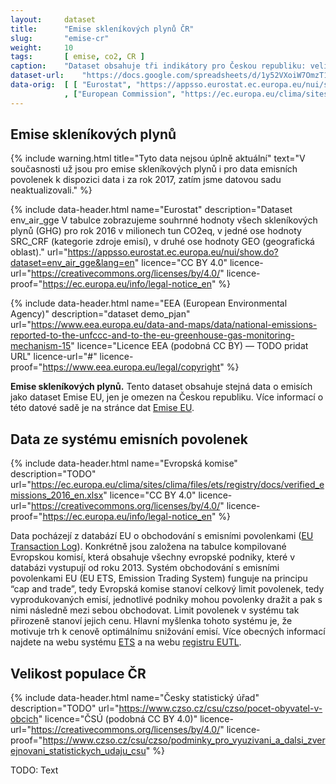 ```yaml
---
layout:     dataset
title:      "Emise skleníkových plynů ČR"
slug:       "emise-cr"
weight:     10
tags:       [ emise, co2, CR ]
caption:    "Dataset obsahuje tři indikátory pro Českou republiku: velikost populace (k 1. 1. 2016), emise skleníkových plynů (CO2, N2O, CH4, HFC, PFC, SF6, NF3 a přepočet na CO2eq, pro rok 2016) a data ze systému emisních povolenek (za rok 2016)."
dataset-url:    "https://docs.google.com/spreadsheets/d/1y52VXoiW7OmzT1sm1UQeT0XhZTuKge1962A4pjFmqzg/edit?usp=sharing"
data-orig:  [ [ "Eurostat", "https://appsso.eurostat.ec.europa.eu/nui/show.do?dataset=env_air_gge&lang=en" ]
            , ["European Commission", "https://ec.europa.eu/clima/sites/clima/files/ets/registry/docs/verified_emissions_2016_en.xlsx" ] ]
---
```

<div class="section"><div class="container" markdown="1">

## Emise skleníkových plynů

{% include warning.html
    title="Tyto data nejsou úplně aktuální"
    text="V současnosti už jsou pro emise skleníkových plynů i pro data emisních povolenek k dispozici data i za rok 2017, zatím jsme datovou sadu neaktualizovali."
%}

{% include data-header.html
    name="Eurostat"
    description="Dataset env_air_gge V tabulce zobrazujeme souhrnné hodnoty všech skleníkových plynů (GHG) pro rok 2016 v milionech tun CO2eq, v jedné ose hodnoty SRC_CRF (kategorie zdroje emisí), v druhé ose hodnoty GEO (geografická oblast)."
    url="https://appsso.eurostat.ec.europa.eu/nui/show.do?dataset=env_air_gge&lang=en"
    licence="CC BY 4.0"
    licence-url="https://creativecommons.org/licenses/by/4.0/"
    licence-proof="https://ec.europa.eu/info/legal-notice_en"
%}

{% include data-header.html
    name="EEA (European Environmental Agency)"
    description="dataset demo_pjan"
    url="https://www.eea.europa.eu/data-and-maps/data/national-emissions-reported-to-the-unfccc-and-to-the-eu-greenhouse-gas-monitoring-mechanism-15"
    licence="Licence EEA (podobná CC BY) — TODO pridat URL"
    licence-url="#"
    licence-proof="https://www.eea.europa.eu/legal/copyright"
%}

**Emise skleníkových plynů.** Tento dataset obsahuje stejná data o emisích jako dataset Emise EU, jen je omezen na Českou republiku. Více informací o této datové sadě je na stránce dat [Emise EU](https://www.faktaoklimatu.cz/datasety/emise-eu).

</div></div>
<div class="section"><div class="container" markdown="1">

## Data ze systému emisních povolenek

{% include data-header.html
    name="Evropská komise"
    description="TODO"
    url="https://ec.europa.eu/clima/sites/clima/files/ets/registry/docs/verified_emissions_2016_en.xlsx"
    licence="CC BY 4.0"
    licence-url="https://creativecommons.org/licenses/by/4.0/"
    licence-proof="https://ec.europa.eu/info/legal-notice_en"
%}

Data pocházejí z databází EU o obchodování s emisními povolenkami ([EU Transaction Log](https://ec.europa.eu/clima/ets/oha.do?languageCode=en)). Konkrétně jsou založena na tabulce kompilované Evropskou komisí, která obsahuje všechny evropské podniky, které v databázi vystupují od roku 2013. Systém obchodování s emisními povolenkami EU (EU ETS, Emission Trading System) funguje na principu “cap and trade”, tedy Evropská komise stanoví celkový limit povolenek, tedy vyprodukovaných emisí, jednotlivé podniky mohou povolenky dražit a pak s nimi následně mezi sebou obchodovat. Limit povolenek v systému tak přirozeně stanoví jejich cenu. Hlavní myšlenka tohoto systému je, že motivuje trh k cenově optimálnímu snižování emisí. Více obecných informací najdete na webu systému [ETS](https://ec.europa.eu/clima/policies/ets_en) a na webu [registru EUTL](https://ec.europa.eu/clima/policies/ets/registry_en).

</div></div>
<div class="section"><div class="container" markdown="1">

## Velikost populace ČR

{% include data-header.html
    name="Česky statistický úřad"
    description="TODO"
    url="https://www.czso.cz/csu/czso/pocet-obyvatel-v-obcich"
    licence="ČSÚ (podobná CC BY 4.0)"
    licence-url="https://creativecommons.org/licenses/by/4.0/"
    licence-proof="https://www.czso.cz/csu/czso/podminky_pro_vyuzivani_a_dalsi_zverejnovani_statistickych_udaju_csu"
%}

TODO: Text
